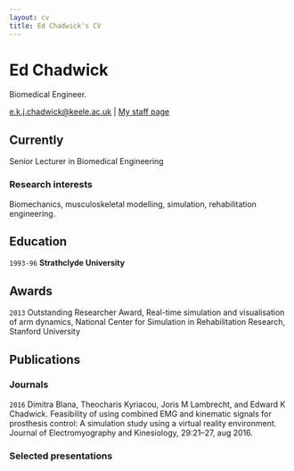 ```yaml
---
layout: cv
title: Ed Chadwick's CV
---
```

# Ed Chadwick
Biomedical Engineer. 

<div id="webaddress">
<a href="e.k.j.chadwick@keele.ac.uk">e.k.j.chadwick@keele.ac.uk</a>
| <a href="https://www.keele.ac.uk/istm/staff/edchadwick/">My staff page</a>
</div>


## Currently

Senior Lecturer in Biomedical Engineering


### Research interests

Biomechanics, musculoskeletal modelling, simulation, rehabilitation engineering.


## Education

`1993-96`
__Strathclyde University__


## Awards

`2013`
Outstanding Researcher Award, Real-time simulation and visualisation of arm dynamics, National Center for Simulation in Rehabilitation Research, Stanford University



## Publications

<!-- A list is also available [online](http://scholar.google.co.uk/citations?user=LTOTl0YAAAAJ) -->

### Journals

`2016`
Dimitra Blana, Theocharis Kyriacou, Joris M Lambrecht, and Edward K Chadwick.
Feasibility of using combined EMG and kinematic signals for prosthesis control: A
simulation study using a virtual reality environment. Journal of Electromyography and
Kinesiology, 29:21–27, aug 2016.

### Selected presentations



<!-- ### Footer

Last updated: May 2017 -->


